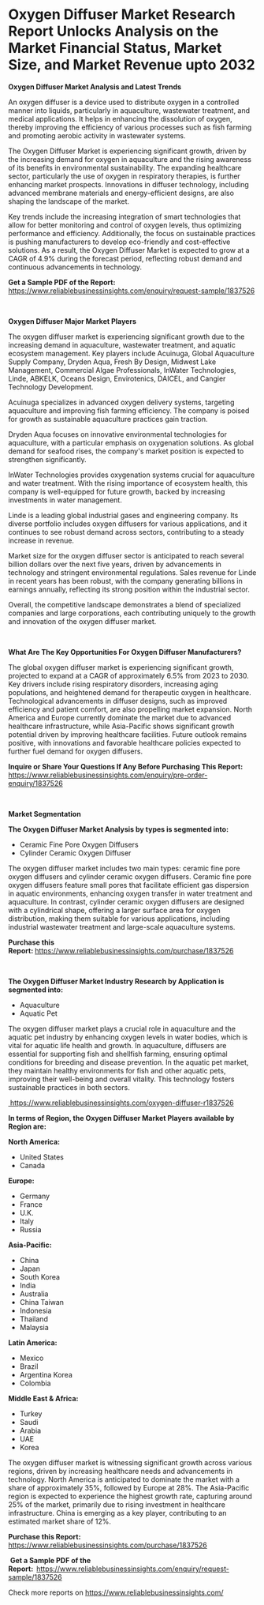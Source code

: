 <p><h1>Oxygen Diffuser Market Research Report Unlocks Analysis on the Market Financial Status, Market Size, and Market Revenue upto 2032</h1></p><p><strong>Oxygen Diffuser Market Analysis and Latest Trends</strong></p>
<p><p>An oxygen diffuser is a device used to distribute oxygen in a controlled manner into liquids, particularly in aquaculture, wastewater treatment, and medical applications. It helps in enhancing the dissolution of oxygen, thereby improving the efficiency of various processes such as fish farming and promoting aerobic activity in wastewater systems.</p><p>The Oxygen Diffuser Market is experiencing significant growth, driven by the increasing demand for oxygen in aquaculture and the rising awareness of its benefits in environmental sustainability. The expanding healthcare sector, particularly the use of oxygen in respiratory therapies, is further enhancing market prospects. Innovations in diffuser technology, including advanced membrane materials and energy-efficient designs, are also shaping the landscape of the market.</p><p>Key trends include the increasing integration of smart technologies that allow for better monitoring and control of oxygen levels, thus optimizing performance and efficiency. Additionally, the focus on sustainable practices is pushing manufacturers to develop eco-friendly and cost-effective solutions. As a result, the Oxygen Diffuser Market is expected to grow at a CAGR of 4.9% during the forecast period, reflecting robust demand and continuous advancements in technology.</p></p>
<p><strong>Get a Sample PDF of the Report:&nbsp;</strong> <a href="https://www.reliablebusinessinsights.com/enquiry/request-sample/1837526?utm_campaign=2214&utm_medium=2&utm_source=Github&utm_content=ia&utm_term=22022025&utm_id=oxygen-diffuser">https://www.reliablebusinessinsights.com/enquiry/request-sample/1837526</a></p>
<p>&nbsp;</p>
<p><strong>Oxygen Diffuser Major Market Players</strong></p>
<p><p>The oxygen diffuser market is experiencing significant growth due to the increasing demand in aquaculture, wastewater treatment, and aquatic ecosystem management. Key players include Acuinuga, Global Aquaculture Supply Company, Dryden Aqua, Fresh By Design, Midwest Lake Management, Commercial Algae Professionals, InWater Technologies, Linde, ABKELK, Oceans Design, Envirotenics, DAICEL, and Cangier Technology Development.</p><p>Acuinuga specializes in advanced oxygen delivery systems, targeting aquaculture and improving fish farming efficiency. The company is poised for growth as sustainable aquaculture practices gain traction.</p><p>Dryden Aqua focuses on innovative environmental technologies for aquaculture, with a particular emphasis on oxygenation solutions. As global demand for seafood rises, the company's market position is expected to strengthen significantly.</p><p>InWater Technologies provides oxygenation systems crucial for aquaculture and water treatment. With the rising importance of ecosystem health, this company is well-equipped for future growth, backed by increasing investments in water management.</p><p>Linde is a leading global industrial gases and engineering company. Its diverse portfolio includes oxygen diffusers for various applications, and it continues to see robust demand across sectors, contributing to a steady increase in revenue.</p><p>Market size for the oxygen diffuser sector is anticipated to reach several billion dollars over the next five years, driven by advancements in technology and stringent environmental regulations. Sales revenue for Linde in recent years has been robust, with the company generating billions in earnings annually, reflecting its strong position within the industrial sector.</p><p>Overall, the competitive landscape demonstrates a blend of specialized companies and large corporations, each contributing uniquely to the growth and innovation of the oxygen diffuser market.</p></p>
<p>&nbsp;</p>
<p><strong>What Are The Key Opportunities For Oxygen Diffuser Manufacturers?</strong></p>
<p><p>The global oxygen diffuser market is experiencing significant growth, projected to expand at a CAGR of approximately 6.5% from 2023 to 2030. Key drivers include rising respiratory disorders, increasing aging populations, and heightened demand for therapeutic oxygen in healthcare. Technological advancements in diffuser designs, such as improved efficiency and patient comfort, are also propelling market expansion. North America and Europe currently dominate the market due to advanced healthcare infrastructure, while Asia-Pacific shows significant growth potential driven by improving healthcare facilities. Future outlook remains positive, with innovations and favorable healthcare policies expected to further fuel demand for oxygen diffusers.</p></p>
<p><strong>Inquire or Share Your Questions If Any Before Purchasing This Report:</strong> <a href="https://www.reliablebusinessinsights.com/enquiry/pre-order-enquiry/1837526?utm_campaign=2214&utm_medium=2&utm_source=Github&utm_content=ia&utm_term=22022025&utm_id=oxygen-diffuser">https://www.reliablebusinessinsights.com/enquiry/pre-order-enquiry/1837526</a></p>
<p>&nbsp;</p>
<p><strong>Market Segmentation</strong></p>
<p><strong>The Oxygen Diffuser Market Analysis by types is segmented into:</strong></p>
<p><ul><li>Ceramic Fine Pore Oxygen Diffusers</li><li>Cylinder Ceramic Oxygen Diffuser</li></ul></p>
<p><p>The oxygen diffuser market includes two main types: ceramic fine pore oxygen diffusers and cylinder ceramic oxygen diffusers. Ceramic fine pore oxygen diffusers feature small pores that facilitate efficient gas dispersion in aquatic environments, enhancing oxygen transfer in water treatment and aquaculture. In contrast, cylinder ceramic oxygen diffusers are designed with a cylindrical shape, offering a larger surface area for oxygen distribution, making them suitable for various applications, including industrial wastewater treatment and large-scale aquaculture systems.</p></p>
<p><strong>Purchase this Report:&nbsp;</strong><a href="https://www.reliablebusinessinsights.com/purchase/1837526?utm_campaign=2214&utm_medium=2&utm_source=Github&utm_content=ia&utm_term=22022025&utm_id=oxygen-diffuser">https://www.reliablebusinessinsights.com/purchase/1837526</a></p>
<p>&nbsp;</p>
<p><strong>The Oxygen Diffuser Market Industry Research by Application is segmented into:</strong></p>
<p><ul><li>Aquaculture</li><li>Aquatic Pet</li></ul></p>
<p><p>The oxygen diffuser market plays a crucial role in aquaculture and the aquatic pet industry by enhancing oxygen levels in water bodies, which is vital for aquatic life health and growth. In aquaculture, diffusers are essential for supporting fish and shellfish farming, ensuring optimal conditions for breeding and disease prevention. In the aquatic pet market, they maintain healthy environments for fish and other aquatic pets, improving their well-being and overall vitality. This technology fosters sustainable practices in both sectors.</p></p>
<p><a href="https://www.reliablebusinessinsights.com/oxygen-diffuser-r1837526?utm_campaign=2214&utm_medium=2&utm_source=Github&utm_content=ia&utm_term=22022025&utm_id=oxygen-diffuser">&nbsp;https://www.reliablebusinessinsights.com/oxygen-diffuser-r1837526</a></p>
<p><strong>In terms of Region, the Oxygen Diffuser Market Players available by Region are:</strong></p>
<p>
    <p> <strong> North America: </strong>
        <ul>
            <li>United States</li>
            <li>Canada</li>
        </ul>
        </p> 
    <p> <strong> Europe: </strong>
        <ul>
            <li>Germany</li>
            <li>France</li>
            <li>U.K.</li>
            <li>Italy</li>
            <li>Russia</li>
        </ul>
        </p> 
    <p> <strong> Asia-Pacific: </strong>
        <ul>
            <li>China</li>
            <li>Japan</li>
            <li>South Korea</li>
            <li>India</li>
            <li>Australia</li>
            <li>China Taiwan</li>
            <li>Indonesia</li>
            <li>Thailand</li>
            <li>Malaysia</li>
        </ul>
        </p> 
    <p> <strong> Latin America: </strong>
        <ul>
            <li>Mexico</li>
            <li>Brazil</li>
            <li>Argentina Korea</li>
            <li>Colombia</li>
        </ul>
        </p> 
    <p> <strong> Middle East & Africa: </strong>
        <ul>
            <li>Turkey</li>
            <li>Saudi</li>
            <li>Arabia</li>
            <li>UAE</li>
            <li>Korea</li>
        </ul>
    </p>
    </p>
<p><p>The oxygen diffuser market is witnessing significant growth across various regions, driven by increasing healthcare needs and advancements in technology. North America is anticipated to dominate the market with a share of approximately 35%, followed by Europe at 28%. The Asia-Pacific region is expected to experience the highest growth rate, capturing around 25% of the market, primarily due to rising investment in healthcare infrastructure. China is emerging as a key player, contributing to an estimated market share of 12%.</p></p>
<p><strong>Purchase this Report: </strong><a href="https://www.reliablebusinessinsights.com/purchase/1837526?utm_campaign=2214&utm_medium=2&utm_source=Github&utm_content=ia&utm_term=22022025&utm_id=oxygen-diffuser">https://www.reliablebusinessinsights.com/purchase/1837526</a></p>
<p>&nbsp;<strong>Get a Sample PDF of the Report:&nbsp;&nbsp;</strong><a href="https://www.reliablebusinessinsights.com/enquiry/request-sample/1837526?utm_campaign=2214&utm_medium=2&utm_source=Github&utm_content=ia&utm_term=22022025&utm_id=oxygen-diffuser">https://www.reliablebusinessinsights.com/enquiry/request-sample/1837526</a></p>
<p><strong></strong></p>
<p>Check more reports on <a href="https://www.reliablebusinessinsights.com/?utm_campaign=2214&utm_medium=2&utm_source=Github&utm_content=ia&utm_term=22022025&utm_id=oxygen-diffuser">https://www.reliablebusinessinsights.com/</a></p>